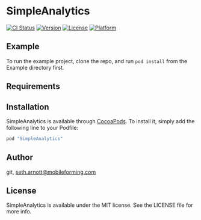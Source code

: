 # SimpleAnalytics

[![CI Status](http://img.shields.io/travis/git/SimpleAnalytics.svg?style=flat)](https://travis-ci.org/git/SimpleAnalytics)
[![Version](https://img.shields.io/cocoapods/v/SimpleAnalytics.svg?style=flat)](http://cocoapods.org/pods/SimpleAnalytics)
[![License](https://img.shields.io/cocoapods/l/SimpleAnalytics.svg?style=flat)](http://cocoapods.org/pods/SimpleAnalytics)
[![Platform](https://img.shields.io/cocoapods/p/SimpleAnalytics.svg?style=flat)](http://cocoapods.org/pods/SimpleAnalytics)

## Example

To run the example project, clone the repo, and run `pod install` from the Example directory first.

## Requirements

## Installation

SimpleAnalytics is available through [CocoaPods](http://cocoapods.org). To install
it, simply add the following line to your Podfile:

```ruby
pod "SimpleAnalytics"
```

## Author

git, seth.arnott@mobileforming.com

## License

SimpleAnalytics is available under the MIT license. See the LICENSE file for more info.
